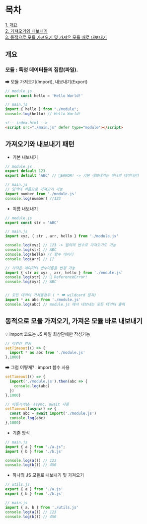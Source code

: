 # 목차
[1. 개요](#개요)  
[2. 가져오기와 내보내기](#가져오기와-내보내기-패턴)  
[3. 동적으로 모듈 가져오기 및 가져온 모듈 배로 내보내기](#동적으로-모듈-가져오기-가져온-모듈-바로-내보내기)  

## 개요
### 모듈 : 특정 데이터들의 집합(파일).
➡ 모듈 가져오기(Import), 내보내기(Export)
```jsx
// module.js
export const hello = 'Hello World!'

// main.js
import { hello } from "./module";
console.log(hello) // Hello World!
```
```html
<!-- index.html -->
<script src="./main.js" defer type="module"></script>
```

## 가져오기와 내보내기 패턴
- 기본 내보내기
```jsx
// module.js
export default 123
export default 'ABC' // 🚨ERROR! -> 기본 내보내기는 하나의 데이터만!

// main.js
// 임의의 이름으로 가져오기 가능
import number from './module.js'
console.log(number) //123
```

- 이름 내보내기
```jsx
// module.js
export const str = 'ABC'

// main.js
import xyz, { str , arr, hello } from './module.js'

console.log(xyz) // 123 -> 임의의 변수로 가져오기도 가능
console.log(str) // ABC
console.log(hello) // 함수 데이터
console.log(arr) // []

// 가져온 데이터의 변수이름을 변경 가능
import { str as xyz , arr, hello } from './module.js'
console.log(str) // 🚨 ReferenceError!
console.log(xyz) // ABC


// 모든 데이터 가져올경우 ( * ➡ wildcard 문자)
import * as abc from './module.js'
console.log(abc) // module.js 에서 내보내는 모든 데이터 출력
```

## 동적으로 모듈 가져오기, 가져온 모듈 바로 내보내기
💡 import 코드는 JS 파일 최상단에만 작성가능
```jsx
// 이런건 안됨
setTimeout(() => {
  import * as abc from './module.js'
},1000)
```
➡ 그럼 어떻게? : import 함수 사용
```jsx
setTimeout(() => {
  import('./module.js').then(abc => {
    console.log(abc)
  })
},1000)

// 비동기개념- async, await 사용
setTimeout(async() => {
  const abc = await import('./module.js')
  console.log(abc)
},1000)
```

- 기존 방식
```jsx
// main.js
import { a } from "./a.js";
import { b } from './b.js'

console.log(a()) // 123
console.log(b()) // 456
```

- 하나의 JS 모듈로 내보내기 및 가져오기
```jsx
// utils.js
export { a } from './a.js'
export { b } from './b.js'

// main.js
import { a, b } from './utils.js'
console.log(a()) // 123
console.log(b()) // 456
```


